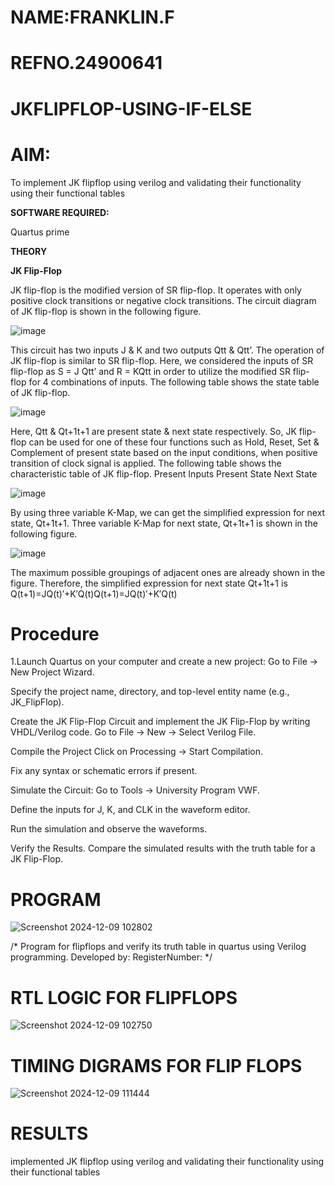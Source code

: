 
# NAME:FRANKLIN.F
# REFNO.24900641
# JKFLIPFLOP-USING-IF-ELSE

# AIM: 

To implement  JK flipflop using verilog and validating their functionality using their functional tables

**SOFTWARE REQUIRED:**

Quartus prime

**THEORY**

**JK Flip-Flop**

JK flip-flop is the modified version of SR flip-flop. It operates with only positive clock transitions or negative clock transitions. The circuit diagram of JK flip-flop is shown in the following figure.

![image](https://github.com/naavaneetha/JKFLIPFLOP-USING-IF-ELSE/assets/154305477/a649c30b-232b-4558-b188-fd6c09845180)


This circuit has two inputs J & K and two outputs Qtt & Qtt’. The operation of JK flip-flop is similar to SR flip-flop. Here, we considered the inputs of SR flip-flop as S = J Qtt’ and R = KQtt in order to utilize the modified SR flip-flop for 4 combinations of inputs. The following table shows the state table of JK flip-flop.

![image](https://github.com/naavaneetha/JKFLIPFLOP-USING-IF-ELSE/assets/154305477/c4360742-e8a8-4937-b089-c46c0433f9a3)

 
Here, Qtt & Qt+1t+1 are present state & next state respectively. So, JK flip-flop can be used for one of these four functions such as Hold, Reset, Set & Complement of present state based on the input conditions, when positive transition of clock signal is applied. The following table shows the characteristic table of JK flip-flop. Present Inputs Present State Next State
 
![image](https://github.com/naavaneetha/JKFLIPFLOP-USING-IF-ELSE/assets/154305477/6c275261-a6d5-4c37-a3a7-1e88ca11c4cd)

By using three variable K-Map, we can get the simplified expression for next state, Qt+1t+1. Three variable K-Map for next state, Qt+1t+1 is shown in the following figure.
 
![image](https://github.com/naavaneetha/JKFLIPFLOP-USING-IF-ELSE/assets/154305477/5174f41b-0ce0-4329-a372-6d1943ea6673)

The maximum possible groupings of adjacent ones are already shown in the figure. Therefore, the simplified expression for next state Qt+1t+1 is Q(t+1)=JQ(t)′+K′Q(t)Q(t+1)=JQ(t)′+K′Q(t)

# Procedure
1.Launch Quartus on your computer and create a new project:
Go to File → New Project Wizard.

Specify the project name, directory, and top-level entity name (e.g., JK_FlipFlop).

Create the JK Flip-Flop Circuit and implement the JK Flip-Flop by writing VHDL/Verilog code.
Go to File → New → Select Verilog File.

Compile the Project
Click on Processing → Start Compilation.

Fix any syntax or schematic errors if present.

Simulate the Circuit:
Go to Tools → University Program VWF.

Define the inputs for J, K, and CLK in the waveform editor.

Run the simulation and observe the waveforms.

Verify the Results.
Compare the simulated results with the truth table for a JK Flip-Flop.

# PROGRAM

![Screenshot 2024-12-09 102802](https://github.com/user-attachments/assets/60014d6a-98f8-4411-9323-b74f02851884)

/* Program for flipflops and verify its truth table in quartus using Verilog programming. Developed by: RegisterNumber:
*/

# RTL LOGIC FOR FLIPFLOPS
![Screenshot 2024-12-09 102750](https://github.com/user-attachments/assets/2b50fad2-d9d7-4012-827d-9b3236954176)


# TIMING DIGRAMS FOR FLIP FLOPS
![Screenshot 2024-12-09 111444](https://github.com/user-attachments/assets/aeb2abab-c891-4cb9-a774-70b609e8d553)


# RESULTS
implemented  JK flipflop using verilog and validating their functionality using their functional tables
